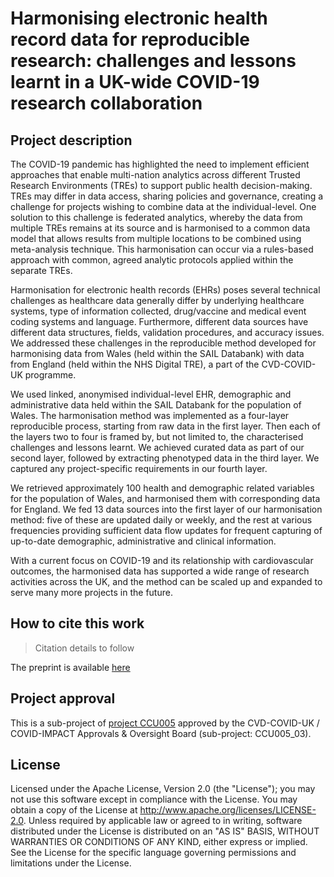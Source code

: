 # Harmonising electronic health record data for reproducible research: challenges and lessons learnt in a UK-wide COVID-19 research collaboration

## Project description

The COVID-19 pandemic has highlighted the need to implement efficient approaches that enable multi-nation analytics across different Trusted Research Environments (TREs) to support public health decision-making. TREs may differ in data access, sharing policies and governance, creating a challenge for projects wishing to combine data at the individual-level. One solution to this challenge is federated analytics, whereby the data from multiple TREs remains at its source and is harmonised to a common data model that allows results from multiple locations to be combined using meta-analysis technique. This harmonisation can occur via a rules-based approach with common, agreed analytic protocols applied within the separate TREs.

Harmonisation for electronic health records (EHRs) poses several technical challenges as healthcare data generally differ by underlying healthcare systems, type of information collected, drug/vaccine and medical event coding systems and language. Furthermore, different data sources have different data structures, fields, validation procedures, and accuracy issues. We addressed these challenges in the reproducible method developed for harmonising data from Wales (held within the SAIL Databank) with data from England (held within the NHS Digital TRE), a part of the CVD-COVID-UK programme.

We used linked, anonymised individual-level EHR, demographic and administrative data held within the SAIL Databank for the population of Wales. The harmonisation method was implemented as a four-layer reproducible process, starting from raw data in the first layer. Then each of the layers two to four is framed by, but not limited to, the characterised challenges and lessons learnt. We achieved curated data as part of our second layer, followed by extracting phenotyped data in the third layer. We captured any project-specific requirements in our fourth layer.

We retrieved approximately 100 health and demographic related variables for the population of Wales, and harmonised them with corresponding data for England. We fed 13 data sources into the first layer of our harmonisation method: five of these are updated daily or weekly, and the rest at various frequencies providing sufficient data flow updates for frequent capturing of up-to-date demographic, administrative and clinical information.

With a current focus on COVID-19 and its relationship with cardiovascular outcomes, the harmonised data has supported a wide range of research activities across the UK, and the method can be scaled up and expanded to serve many more projects in the future.

## How to cite this work
> Citation details to follow

The preprint is available [here](https://doi.org/10.21203/rs.3.rs-2109276/v1)

## Project approval

This is a sub-project of [project CCU005](https://github.com/BHFDSC/CCU005) approved by the CVD-COVID-UK / COVID-IMPACT Approvals & Oversight Board (sub-project: CCU005_03).

## License

Licensed under the Apache License, Version 2.0 (the "License"); you may not use this software except in compliance with the License. You may obtain a copy of the License at http://www.apache.org/licenses/LICENSE-2.0. Unless required by applicable law or agreed to in writing, software distributed under the License is distributed on an "AS IS" BASIS, WITHOUT WARRANTIES OR CONDITIONS OF ANY KIND, either express or implied. See the License for the specific language governing permissions and limitations under the License.
